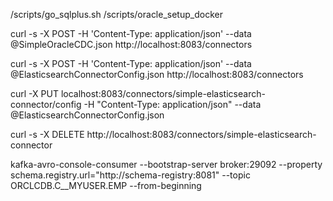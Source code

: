 /scripts/go_sqlplus.sh /scripts/oracle_setup_docker


curl -s -X POST -H 'Content-Type: application/json' --data @SimpleOracleCDC.json http://localhost:8083/connectors

curl -s -X POST -H 'Content-Type: application/json' --data @ElasticsearchConnectorConfig.json http://localhost:8083/connectors


curl -X PUT localhost:8083/connectors/simple-elasticsearch-connector/config -H "Content-Type: application/json" --data @ElasticsearchConnectorConfig.json 

curl -s -X DELETE http://localhost:8083/connectors/simple-elasticsearch-connector

kafka-avro-console-consumer --bootstrap-server broker:29092 --property schema.registry.url="http://schema-registry:8081" --topic ORCLCDB.C__MYUSER.EMP --from-beginning
